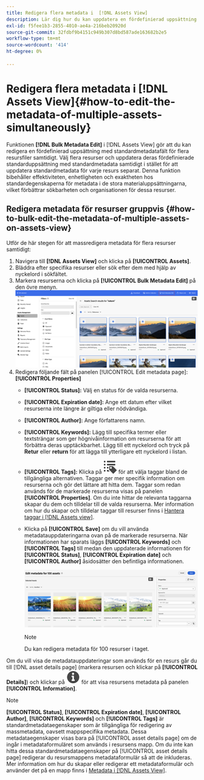 ```yaml
---
title: Redigera flera metadata i  [!DNL Assets View]
description: Lär dig hur du kan uppdatera en fördefinierad uppsättning standardmetadatafält för flera resurser som finns på [!DNL ! Assets View] samtidigt.
exl-id: f5fee1b3-2855-4010-ae4a-216beb20920d
source-git-commit: 32fdbf9b4151c949b307d8bd587ade163682b2e5
workflow-type: tm+mt
source-wordcount: '414'
ht-degree: 0%

---
```


# Redigera flera metadata i [!DNL Assets View]{#how-to-edit-the-metadata-of-multiple-assets-simultaneously}

Funktionen **[!DNL Bulk Metadata Edit]** i [!DNL Assets View] gör att du kan redigera en fördefinierad uppsättning med standardmetadatafält för flera resursfiler samtidigt. Välj flera resurser och uppdatera deras fördefinierade standarduppsättning med standardmetadata samtidigt i stället för att uppdatera standardmetadata för varje resurs separat. Denna funktion bibehåller effektiviteten, enhetligheten och exaktheten hos standardegenskaperna för metadata i de stora materialuppsättningarna, vilket förbättrar sökbarheten och organisationen för dessa resurser.

## Redigera metadata för resurser gruppvis {#how-to-bulk-edit-the-metadata-of-multiple-assets-on-assets-view}

Utför de här stegen för att massredigera metadata för flera resurser samtidigt:

1. Navigera till **[!DNL Assets View]** och klicka på **[!UICONTROL Assets]**.
1. Bläddra efter specifika resurser eller sök efter dem med hjälp av nyckelord i sökfältet.
1. Markera resurserna och klicka på **[!UICONTROL Bulk Metadata Edit]** på den övre menyn.
   ![bulk-metadata-edit](/help/assets/assets/bulk-metadata-edit1.png)
1. Redigera följande fält på panelen [!UICONTROL Edit metadata page]:**[!UICONTROL Properties]**
   * **[!UICONTROL Status]:** Välj en status för de valda resurserna.
   * **[!UICONTROL Expiration date]:** Ange ett datum efter vilket resurserna inte längre är giltiga eller nödvändiga.
   * **[!UICONTROL Author]:** Ange författarens namn.
   * **[!UICONTROL Keywords]:** Lägg till specifika termer eller textsträngar som ger högnivåinformation om resurserna för att förbättra deras upptäckbarhet. Lägg till ett nyckelord och tryck på **Retur** eller **return** för att lägga till ytterligare ett nyckelord i listan.
   * **[!UICONTROL Tags]:** Klicka på ![redigera massmetadata](/help/assets/assets/tags-icon.svg) för att välja taggar bland de tillgängliga alternativen. Taggar ger mer specifik information om resurserna och gör det lättare att hitta dem. Taggar som redan används för de markerade resurserna visas på panelen **[!UICONTROL Properties]**. Om du inte hittar de relevanta taggarna skapar du dem och tilldelar till de valda resurserna. Mer information om hur du skapar och tilldelar taggar till resurser finns i [Hantera taggar i [!DNL Assets view]](/help/assets/tagging-management-assets-view.md).
   * Klicka på **[!UICONTROL Save]** om du vill använda metadatauppdateringarna ovan på de markerade resurserna. När informationen har sparats läggs **[!UICONTROL Keywords]** och **[!UICONTROL Tags]** till medan den uppdaterade informationen för **[!UICONTROL Status]**, **[!UICONTROL Expiration date]** och **[!UICONTROL Author]** åsidosätter den befintliga informationen.

     ![save-bulk-metadata-edit-properties](/help/assets/assets/save-bulk-metadata-edit-properties2.png)

     >[!NOTE]
     >
     >Du kan redigera metadata för 100 resurser i taget.

Om du vill visa de metadatauppdateringar som används för en resurs går du till [!DNL asset details page] (markera resursen och klickar på **[!UICONTROL Details]**) och klickar på ![redigera massmetadata](/help/assets/assets/info-icon-solid-black.svg) för att visa resursens metadata på panelen **[!UICONTROL Information]**.

>[!NOTE]
>
>**[!UICONTROL Status]**, **[!UICONTROL Expiration date]**, **[!UICONTROL Author]**, **[!UICONTROL Keywords]** och **[!UICONTROL Tags]** är standardmetadataegenskaper som är tillgängliga för redigering av massmetadata, oavsett mappspecifika metadata. Dessa metadataegenskaper visas bara på [!UICONTROL asset details page] om de ingår i metadataformuläret som används i resursens mapp. Om du inte kan hitta dessa standardmetadataegenskaper på [!UICONTROL asset details page] redigerar du resursmappens metadataformulär så att de inkluderas. Mer information om hur du skapar eller redigerar ett metadataformulär och använder det på en mapp finns i [Metadata i [!DNL Assets View]](/help/assets/metadata-assets-view.md).
